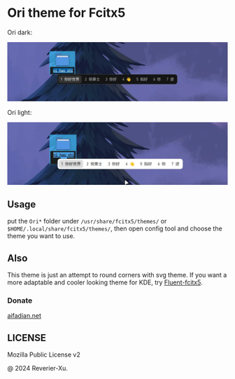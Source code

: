 # Ori theme for Fcitx5

Ori dark:

![](imgs/sample-dark.webp)

Ori light:

![](imgs/sample-light.webp)

## Usage

put the `Ori*` folder under `/usr/share/fcitx5/themes/` or `$HOME/.local/share/fcitx5/themes/`, then open config tool and choose the theme you want to use.

## Also

This theme is just an attempt to round corners with svg theme. If you want a more adaptable and cooler looking theme for KDE, try [Fluent-fcitx5](https://github.com/Reverier-Xu/Fluent-fcitx5).

### Donate

[aifadian.net](https://afdian.net/a/reverier)

## LICENSE

Mozilla Public License v2

@ 2024 Reverier-Xu.

